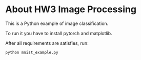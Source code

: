 # About HW3 Image Processing

This is a Python example of image classification.

To run it you have to install pytorch and matplotlib.

After all requirements are satisfies, run:
```shell
python mnist_example.py
```